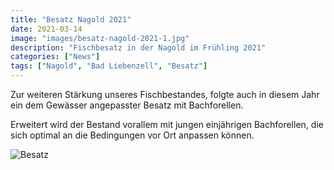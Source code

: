 ```yaml
---
title: "Besatz Nagold 2021"
date: 2021-03-14
image: "images/besatz-nagold-2021-1.jpg"
description: "Fischbesatz in der Nagold im Frühling 2021"
categories: ["News"]
tags: ["Nagold", "Bad Liebenzell", "Besatz"]
---
```


Zur weiteren Stärkung unseres Fischbestandes, folgte auch in diesem Jahr ein dem Gewässer angepasster
Besatz mit Bachforellen. 

Erweitert wird der Bestand vorallem mit jungen einjährigen Bachforellen, die sich optimal an die Bedingungen
vor Ort anpassen können.

![Besatz](/images/besatz-nagold-2021-2.jpg)